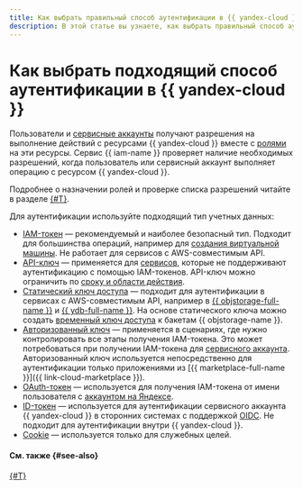 ```yaml
---
title: Как выбрать правильный способ аутентификации в {{ yandex-cloud }}
description: В этой статье вы узнаете, как выбрать правильный способ аутентификации в {{ yandex-cloud }}
---
```


# Как выбрать подходящий способ аутентификации в {{ yandex-cloud }}

Пользователи и [сервисные аккаунты](../users/service-accounts.md) получают разрешения на выполнение действий с ресурсами {{ yandex-cloud }} вместе с [ролями](../../roles-reference.md) на эти ресурсы. Сервис {{ iam-name }} проверяет наличие необходимых разрешений, когда пользователь или сервисный аккаунт выполняет операцию с ресурсом {{ yandex-cloud }}.

Подробнее о назначении ролей и проверке списка разрешений читайте в разделе [{#T}](../access-control/index.md).

Для аутентификации используйте подходящий тип учетных данных:

* [IAM-токен](iam-token.md) — рекомендуемый и наиболее безопасный тип. Подходит для большинства операций, например для [создания виртуальной машины](../../../compute/operations/vm-create/create-linux-vm.md). Не работает для сервисов с AWS-совместимым API.
* [API-ключ](api-key.md) — применяется для [сервисов](api-key.md#supported-services), которые не поддерживают аутентификацию с помощью IAM-токенов. API-ключ можно ограничить по [сроку и области действия](api-key.md#scoped-api-keys).
* [Статический ключ доступа](access-key.md) — подходит для аутентификации в сервисах с AWS-совместимым API, например в [{{ objstorage-full-name }}](../../../storage/index.yaml) и [{{ ydb-full-name }}](../../../ydb/index.yaml). На основе статического ключа можно создать [временный ключ доступа](sts.md) к бакетам {{ objstorage-name }}.
* [Авторизованный ключ](key.md) — применяется в сценариях, где нужно контролировать все этапы получения IAM-токена. Это может потребоваться при получении IAM-токена для [сервисного аккаунта](../../operations/iam-token/create-for-sa#via-jwt). Авторизованный ключ используется непосредственно для аутентификации только приложениями из [{{ marketplace-full-name }}]({{ link-cloud-marketplace }}).
* [OAuth-токен](oauth-token.md) — используется для получения IAM-токена от имени пользователя с [аккаунтом на Яндексе](../users/accounts.md#passport).
* [ID-токен](id-token.md) — используется для аутентификации сервисного аккаунта {{ yandex-cloud }} в сторонних системах с поддержкой [OIDC](https://ru.wikipedia.org/wiki/OpenID). Не подходит для аутентификации внутри {{ yandex-cloud }}.
* [Cookie](cookie.md) — используется только для служебных целей.


#### См. также {#see-also}

[{#T}](../users/accounts.md)